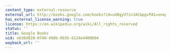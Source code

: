 ```yaml
---
content_type: external-resource
external_url: http://books.google.com/books?id=ueBgyV7inJAC&pg=PA1=onepage
has_external_license_warning: true
license: https://en.wikipedia.org/wiki/All_rights_reserved
status: ''
title: Google Books
uid: eb36d028-0748-49db-865b-6124e4400604
wayback_url: ''
---
```

